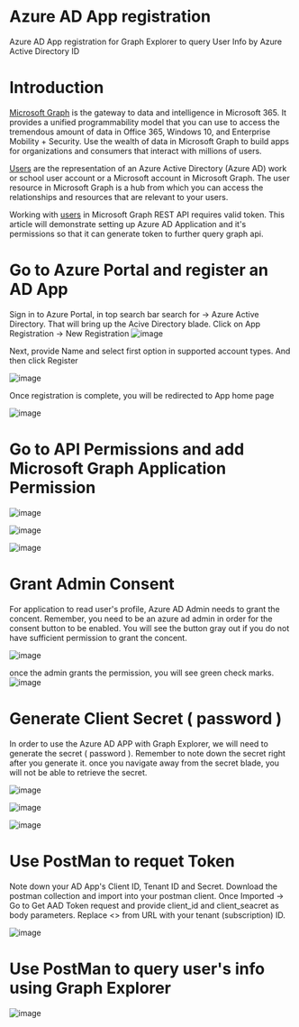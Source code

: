 # Azure AD App registration
Azure AD App registration for Graph Explorer to query User Info by Azure Active Directory ID

# Introduction
[Microsoft Graph](https://docs.microsoft.com/en-us/graph/overview) is the gateway to data and intelligence in Microsoft 365. It provides a unified programmability model that you can use to access the tremendous amount of data in Office 365, Windows 10, and Enterprise Mobility + Security. Use the wealth of data in Microsoft Graph to build apps for organizations and consumers that interact with millions of users.

[Users](https://docs.microsoft.com/en-us/graph/azuread-users-concept-overview) are the representation of an Azure Active Directory (Azure AD) work or school user account or a Microsoft account in Microsoft Graph. The user resource in Microsoft Graph is a hub from which you can access the relationships and resources that are relevant to your users.

Working with [users](https://docs.microsoft.com/en-us/graph/api/resources/users?view=graph-rest-1.0) in Microsoft Graph REST API requires valid token. This article will demonstrate setting up Azure AD Application and it's permissions so that it can generate token to further query graph api.

# Go to Azure Portal and register an AD App

Sign in to Azure Portal, in top search bar search for -> Azure Active Directory. That will bring up the Acive Directory blade.
Click on App Registration -> New Registration
![image](https://github.com/mauliksoni/azuread-app-registration/blob/master/img/step1.png)

Next, provide Name and select first option in supported account types. And then click Register

![image](https://github.com/mauliksoni/azuread-app-registration/blob/master/img/step2.png)

Once registration is complete, you will be redirected to App home page

![image](https://github.com/mauliksoni/azuread-app-registration/blob/master/img/step3.png)

# Go to API Permissions and add Microsoft Graph Application Permission

![image](https://github.com/mauliksoni/azuread-app-registration/blob/master/img/step4.png)

![image](https://github.com/mauliksoni/azuread-app-registration/blob/master/img/step5.png)

![image](https://github.com/mauliksoni/azuread-app-registration/blob/master/img/step6.png)

# Grant Admin Consent
For application to read user's profile, Azure AD Admin needs to grant the concent. Remember, you need to be an azure ad admin in order for the consent button to be enabled. You will see the button gray out if you do not have sufficient permission to grant the concent.

![image](https://github.com/mauliksoni/azuread-app-registration/blob/master/img/step7.png)

once the admin grants the permission, you will see green check marks.
![image](https://github.com/mauliksoni/azuread-app-registration/blob/master/img/step8.png)

# Generate Client Secret ( password ) 
In order to use the Azure AD APP with Graph Explorer, we will need to generate the secret ( password ). Remember to note down the secret right after you generate it. once you navigate away from the secret blade, you will not be able to retrieve the secret.

![image](https://github.com/mauliksoni/azuread-app-registration/blob/master/img/step9.png)

![image](https://github.com/mauliksoni/azuread-app-registration/blob/master/img/step10.png)

![image](https://github.com/mauliksoni/azuread-app-registration/blob/master/img/step11.png)

# Use PostMan to requet Token
Note down your AD App's Client ID, Tenant ID and Secret. Download the postman collection and import into your postman client.
Once Imported -> Go to Get AAD Token request and provide client_id and client_seacret as body parameters. Replace <<subscriptionid>> from URL with your tenant (subscription) ID.

![image](https://github.com/mauliksoni/azuread-app-registration/blob/master/img/Step12.png)

# Use PostMan to query user's info using Graph Explorer

![image](https://github.com/mauliksoni/azuread-app-registration/blob/master/img/Step13.png)

